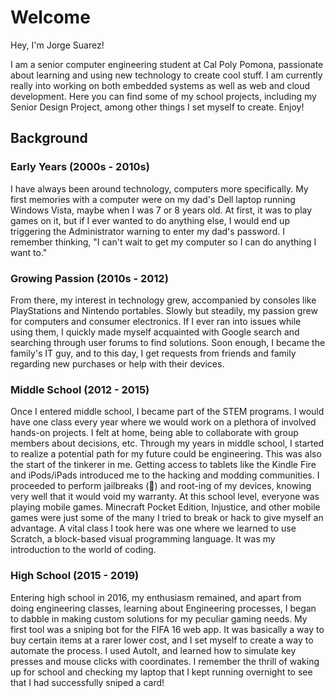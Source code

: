 # Welcome

Hey, I'm Jorge Suarez!

I am a senior computer engineering student at Cal Poly Pomona, passionate about learning and using new technology to create cool stuff. I am currently really into working on both embedded systems as well as web and cloud development. Here you can find some of my school projects, including my Senior Design Project, among other things I set myself to create. Enjoy!

## Background

### Early Years (2000s - 2010s)
I have always been around technology, computers more specifically. My first memories with a computer were on my dad's Dell laptop running Windows Vista, maybe when I was 7 or 8 years old. At first, it was to play games on it, but if I ever wanted to do anything else, I would end up triggering the Administrator warning to enter my dad's password. I remember thinking, "I can't wait to get my computer so I can do anything I want to."

### Growing Passion (2010s - 2012)
From there, my interest in technology grew, accompanied by consoles like PlayStations and Nintendo portables. Slowly but steadily, my passion grew for computers and consumer electronics. If I ever ran into issues while using them, I quickly made myself acquainted with Google search and searching through user forums to find solutions. Soon enough, I became the family's IT guy, and to this day, I get requests from friends and family regarding new purchases or help with their devices.

### Middle School (2012 - 2015)
Once I entered middle school, I became part of the STEM programs. I would have one class every year where we would work on a plethora of involved hands-on projects. I felt at home, being able to collaborate with group members about decisions, etc. Through my years in middle school, I started to realize a potential path for my future could be engineering. This was also the start of the tinkerer in me. Getting access to tablets like the Kindle Fire and iPods/iPads introduced me to the hacking and modding communities. I proceeded to perform jailbreaks (🍍) and root-ing of my devices, knowing very well that it would void my warranty. At this school level, everyone was playing mobile games. Minecraft Pocket Edition, Injustice, and other mobile games were just some of the many I tried to break or hack to give myself an advantage. A vital class I took here was one where we learned to use Scratch, a block-based visual programming language. It was my introduction to the world of coding.

### High School (2015 - 2019)
Entering high school in 2016, my enthusiasm remained, and apart from doing engineering classes, learning about Engineering processes, I began to dabble in making custom solutions for my peculiar gaming needs. My first tool was a sniping bot for the FIFA 16 web app. It was basically a way to buy certain items at a rarer lower cost, and I set myself to create a way to automate the process. I used AutoIt, and learned how to simulate key presses and mouse clicks with coordinates. I remember the thrill of waking up for school and checking my laptop that I kept running overnight to see that I had successfully sniped a card!

